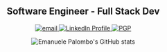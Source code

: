 <!--<h1 align="center">Hello world!</h1>-->
<h2 align="center">Software Engineer - Full Stack Dev</h2>

<p align="center">
  <a href="mailto:bats-decoy-canon@duck.com" target="_blank">
    <img src="https://img.shields.io/badge/Gmail-D14836?style=for-the-badge&logo=gmail&logoColor=white" alt="email" />
  </a>
  <a href="https://www.linkedin.com/in/emanuele-palombo/" target="_blank">
    <img src="https://img.shields.io/badge/LinkedIn-0077B5?style=for-the-badge&logo=linkedin&logoColor=white" alt="LinkedIn Profile" />
  </a>
  <a href="https://github.com/elbowz.gpg" target="_blank">
    <img src="https://img.shields.io/static/v1?label=PGP&message=0x77D0CCE9F5A40426&style=for-the-badge&logo=letsencrypt" alt="PGP" />
  </a>
</p>

<!--
I began my technology journey as a self-taught enthusiast, immersing myself in forums, communities, and e-zines. This ignited my passion for computing, and I proudly embraced my identity as a geek. Initially, I focused on C/C++ and Win32 event APIs for native application development. Over time, I transitioned to Linux and evolved into a full-stack web developer with over 10 years of experience, while continuing to work with low-level languages and embedded systems. My deep love for open-source fuels my curiosity, and I thrive on understanding the technologies and systems that surround me.


```javascript
const elbowz = {
    code: ["Javascript", "Python", "C/C++", "PHP", "HTML", "CSS"],
    freeTime: ["embedded system", "self-hosting", "electronics", "3d printing", "DIY", "movies"],
    technologies: {
        frontEnd: {
            js: ["Vue", "React", "Meteor", "Backbone", "Angular", "Node"],
        },
        backEnd: {
            js: ["Node", "FastAPI", "PHP"],
        },
        devOps: [, "Grafana"],
        databases: ["MongoDB", "MariaDB", "InfluxDB", "Redis", "sqlite"],
        misc: ["ML" "LLM/RAG", "Arch/Ubuntu", "Docker", "MQTT", "Netflix OSS", "Joint.js", "Firebase", "ReactiveX"]
    },
};
```
-->
<p align="center">
<img src="https://github-readme-stats.vercel.app/api?username=elbowz&show_icons=true&theme=gotham" alt="Emanuele Palombo's GitHub stats" /><br/>
<!--<img src="https://github-readme-stats.vercel.app/api/top-langs/?username=elbowz&hide_title=true&theme=gotham&hide=jupyter%20notebook&langs_count=10" alt="Top Langs" />-->
</p>

<!--*note:* Top languages does not indicate my skill level. It is just a metric of which languages have been hosted by me on GitHub based on the usage across repositories. There are others which I haven't put up on GitHub.-->
